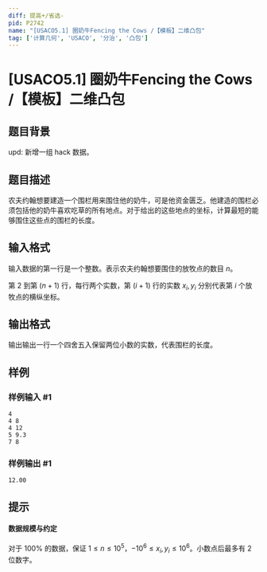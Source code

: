 ```yaml
---
diff: 提高+/省选-
pid: P2742
name: "[USACO5.1] 圈奶牛Fencing the Cows /【模板】二维凸包"
tag: ['计算几何', 'USACO', '分治', '凸包']
---
```

# [USACO5.1] 圈奶牛Fencing the Cows /【模板】二维凸包
## 题目背景

upd: 新增一组 hack 数据。
## 题目描述

农夫约翰想要建造一个围栏用来围住他的奶牛，可是他资金匮乏。他建造的围栏必须包括他的奶牛喜欢吃草的所有地点。对于给出的这些地点的坐标，计算最短的能够围住这些点的围栏的长度。
## 输入格式

输入数据的第一行是一个整数。表示农夫约翰想要围住的放牧点的数目 $n$。

第 $2$ 到第 $(n + 1)$ 行，每行两个实数，第 $(i + 1)$ 行的实数 $x_i, y_i$ 分别代表第 $i$ 个放牧点的横纵坐标。
## 输出格式

输出输出一行一个四舍五入保留两位小数的实数，代表围栏的长度。

## 样例

### 样例输入 #1
```
4
4 8
4 12
5 9.3
7 8
```
### 样例输出 #1
```
12.00
```
## 提示

#### 数据规模与约定

对于 $100\%$ 的数据，保证 $1 \leq n \leq 10^5$，$-10^6 \leq x_i, y_i \leq 10^6$。小数点后最多有 $2$ 位数字。
